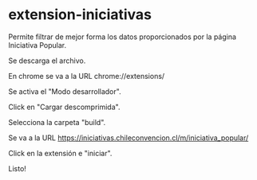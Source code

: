 # extension-iniciativas
Permite filtrar de mejor forma los datos proporcionados por la página Iniciativa Popular.

Se descarga el archivo.

En chrome se va a la URL chrome://extensions/

Se activa el "Modo desarrollador".

Click en "Cargar descomprimida".

Selecciona la carpeta "build".

Se va a la URL https://iniciativas.chileconvencion.cl/m/iniciativa_popular/

Click en la extensión e "iniciar".

Listo!
